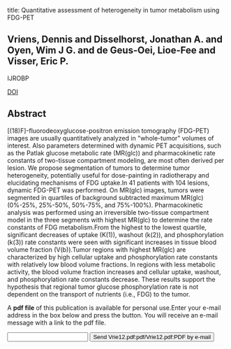 title: Quantitative assessment of heterogeneity in tumor metabolism using FDG-PET

## Vriens, Dennis and Disselhorst, Jonathan A. and Oyen, Wim J G. and de Geus-Oei, Lioe-Fee and Visser, Eric P.
IJROBP

<a href="https://doi.org/10.1016/j.ijrobp.2011.11.039">DOI</a>

## Abstract
[(18)F]-fluorodeoxyglucose-positron emission tomography (FDG-PET) images are usually quantitatively analyzed in "whole-tumor" volumes of interest. Also parameters determined with dynamic PET acquisitions, such as the Patlak glucose metabolic rate (MR(glc)) and pharmacokinetic rate constants of two-tissue compartment modeling, are most often derived per lesion. We propose segmentation of tumors to determine tumor heterogeneity, potentially useful for dose-painting in radiotherapy and elucidating mechanisms of FDG uptake.In 41 patients with 104 lesions, dynamic FDG-PET was performed. On MR(glc) images, tumors were segmented in quartiles of background subtracted maximum MR(glc) (0%-25%, 25%-50%, 50%-75%, and 75%-100%). Pharmacokinetic analysis was performed using an irreversible two-tissue compartment model in the three segments with highest MR(glc) to determine the rate constants of FDG metabolism.From the highest to the lowest quartile, significant decreases of uptake (K(1)), washout (k(2)), and phosphorylation (k(3)) rate constants were seen with significant increases in tissue blood volume fraction (V(b)).Tumor regions with highest MR(glc) are characterized by high cellular uptake and phosphorylation rate constants with relatively low blood volume fractions. In regions with less metabolic activity, the blood volume fraction increases and cellular uptake, washout, and phosphorylation rate constants decrease. These results support the hypothesis that regional tumor glucose phosphorylation rate is not dependent on the transport of nutrients (i.e., FDG) to the tumor.

A <b>pdf file</b> of this publication is available for personal use.Enter your e-mail address in the box below and press the button. You will receive an e-mail message with a link to the pdf file.
<form action="sender.php">  <input type="text" name="email">  <input type="submit" value="Send Vrie12.pdf:pdf/Vrie12.pdf:PDF by e-mail"></form>